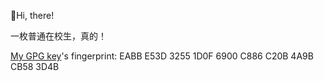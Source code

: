 👋Hi, there!

一枚普通在校生，真的！

[My GPG key](https://github.com/JesseSenior/JesseSenior/blob/master/jessesenior.pubkey.gpg)'s fingerprint: EABB E53D 3255 1D0F 6900  C886 C20B 4A9B CB58 3D4B